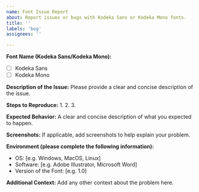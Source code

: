 ```yaml
---
name: Font Issue Report
about: Report issues or bugs with Kodeka Sans or Kodeka Mono fonts.
title: ''
labels: 'bug'
assignees: ''

---
```


**Font Name (Kodeka Sans/Kodeka Mono):**
- [ ] Kodeka Sans
- [ ] Kodeka Mono

**Description of the Issue:**
Please provide a clear and concise description of the issue.

**Steps to Reproduce:**
1. 
2. 
3. 

**Expected Behavior:**
A clear and concise description of what you expected to happen.

**Screenshots:**
If applicable, add screenshots to help explain your problem.

**Environment (please complete the following information):**
 - OS: [e.g. Windows, MacOS, Linux]
 - Software: [e.g. Adobe Illustrator, Microsoft Word]
 - Version of the Font: [e.g. 1.0]

**Additional Context:**
Add any other context about the problem here.

